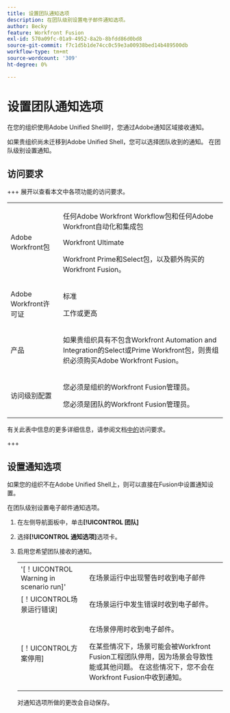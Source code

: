 ```yaml
---
title: 设置团队通知选项
description: 在团队级别设置电子邮件通知选项。
author: Becky
feature: Workfront Fusion
exl-id: 570a09fc-01a9-4952-8a2b-8bfdd86d0bd8
source-git-commit: f7c1d5b1de74cc0c59e3a00938bed14b489500db
workflow-type: tm+mt
source-wordcount: '309'
ht-degree: 0%

---
```


# 设置团队通知选项

在您的组织使用Adobe Unified Shell时，您通过Adobe通知区域接收通知。

如果贵组织尚未迁移到Adobe Unified Shell，您可以选择团队收到的通知。 在团队级别设置通知。

## 访问要求

+++ 展开以查看本文中各项功能的访问要求。

<table style="table-layout:auto">
 <col> 
 <col> 
 <tbody> 
  <tr> 
   <td role="rowheader">Adobe Workfront包</td> 
   <td> <p>任何Adobe Workfront Workflow包和任何Adobe Workfront自动化和集成包</p><p>Workfront Ultimate</p><p>Workfront Prime和Select包，以及额外购买的Workfront Fusion。</p> </td> 
  </tr> 
  <tr data-mc-conditions=""> 
   <td role="rowheader">Adobe Workfront许可证</td> 
   <td> <p>标准</p><p>工作或更高</p> </td> 
  </tr> 
  <tr> 
   <td role="rowheader">产品</td> 
   <td>
   <p>如果贵组织具有不包含Workfront Automation and Integration的Select或Prime Workfront包，则贵组织必须购买Adobe Workfront Fusion。</li></ul>
   </td> 
  </tr>
  <tr data-mc-conditions=""> 
   <td role="rowheader">访问级别配置</td> 
   <td> 
     <p>您必须是组织的Workfront Fusion管理员。</p>
     <p>您必须是团队的Workfront Fusion管理员。</p>
   </td> 
  </tr> 
 </tbody> 
</table>

有关此表中信息的更多详细信息，请参阅文档[中的](/help/workfront-fusion/references/licenses-and-roles/access-level-requirements-in-documentation.md)访问要求。

+++

## 设置通知选项

如果您的组织不在Adobe Unified Shell上，则可以直接在Fusion中设置通知设置。

在团队级别设置电子邮件通知选项。

1. 在左侧导航面板中，单击&#x200B;**[!UICONTROL 团队]**
1. 选择&#x200B;**[!UICONTROL 通知选项]**&#x200B;选项卡。
1. 启用您希望团队接收的通知。

   <table style="table-layout:auto"> 
    <col> 
    <col> 
    <tbody> 
     <tr> 
      <td role="rowheader">'[！UICONTROL Warning in scenario run]'</td> 
      <td> <p>在场景运行中出现警告时收到电子邮件</p> </td> 
     </tr> 
     <tr> 
      <td role="rowheader">[！UICONTROL场景运行错误]</td> 
      <td>在场景运行中发生错误时收到电子邮件。</td> 
     </tr> 
     <tr> 
      <td role="rowheader"> <p>[！UICONTROL方案停用]</p> </td> 
      <td><p>在场景停用时收到电子邮件。</p><p>在某些情况下，场景可能会被Workfront Fusion工程团队停用，因为场景会导致性能或其他问题。 在这些情况下，您不会在Workfront Fusion中收到通知。 </p></td>

</tr>
</tbody>
</table>

对通知选项所做的更改会自动保存。
